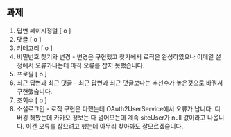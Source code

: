 ## 과제

1. 답변 페이지정렬 [ o ]
2. 댓글 [ o ]
3. 카테고리 [ o ]
4. 비밀번호 찾기와 변경 - 변경은 구현했고 찾기에서 로직은 완성하였으나 이메일 설정에서 오류가나는데 아직 오류를 잡지 못했습니다.
5. 프로필 [ o ]
6. 최근 답변과 최근 댓글 - 최근 답변과 최근 댓글보다는 추천수가 높은것으로 바꿔서 구현했습니다.
7. 조회수 [ o ]
8. 소셜로그인 - 로직 구현은 다했는데 OAuth2UserService에서 오류가 납니다. 디버깅 해봤는데 카카오 정보는 다 넘어오는데 계속 siteUser가 null 값이라고 나옵니다. 이건 오류를 잡으려고 했는데 아무리 찾아봐도 잘모르겠습니다.